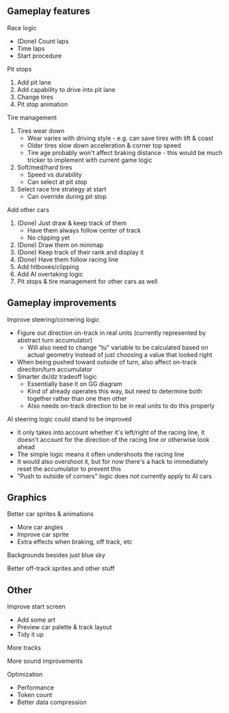 ## Gameplay features

Race logic
* (Done) Count laps
* Time laps
* Start procedure

Pit stops
1. Add pit lane
2. Add capability to drive into pit lane
3. Change tires
4. Pit stop animation

Tire management
1. Tires wear down
	- Wear varies with driving style - e.g. can save tires with lift & coast
	- Older tires slow down acceleration & corner top speed
	- Tire age probably won't affect braking distance - this would be much tricker to implement with current game logic
2. Soft/med/hard tires
	- Speed vs durability
	- Can select at pit stop
3. Select race tire strategy at start
	- Can override during pit stop

Add other cars
1. (Done) Just draw & keep track of them
	- Have them always follow center of track
	- No clipping yet
2. (Done) Draw them on minimap
3. (Done) Keep track of their rank and display it
4. (Done) Have them follow racing line
5. Add hitboxes/clipping
6. Add AI overtaking logic
7. Pit stops & tire management for other cars as well

## Gameplay improvements

Improve steering/cornering logic
* Figure out direction on-track in real units (currently represented by abstract turn accumulator)
	- Will also need to change "tu" variable to be calculated based on actual geometry instead of just choosing a value that looked right
* When being pushed toward outside of turn, also affect on-track direciton/turn accumulator
* Smarter dx/dz tradeoff logic
	- Essentially base it on GG diagram
	- Kind of already operates this way, but need to determine both together rather than one then other
	- Also needs on-track direction to be in real units to do this properly

AI steering logic could stand to be improved
* It only takes into account whether it's left/right of the racing line, it doesn't account for the direction of the racing line or otherwise look ahead
* The simple logic means it often undershoots the racing line
* It would also overshoot it, but for now there's a hack to immediately reset the accumulator to prevent this
* "Push to outside of corners" logic does not currently apply to AI cars

## Graphics

Better car sprites & animations
* More car angles
* Improve car sprite
* Extra effects when braking, off track, etc

Backgrounds besides just blue sky

Better off-track sprites and other stuff

## Other

Improve start screen
* Add some art
* Preview car palette & track layout
* Tidy it up

More tracks

More sound improvements

Optimization
* Performance
* Token count
* Better data compression
